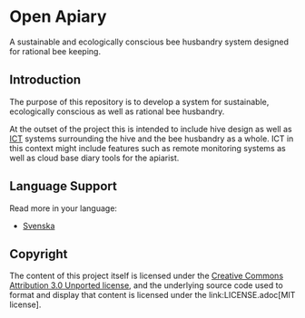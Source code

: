 # Open Apiary
<!-- Eric Sandbling, https://github.com/ericsandbling -->

A sustainable and ecologically conscious bee husbandry system designed for rational bee keeping.

## Introduction

The purpose of this repository is to develop a system for sustainable, ecologically conscious as well as rational bee husbandry.

At the outset of the project this is intended to include hive design as well as [ICT](https://en.wikipedia.org/wiki/Information_and_communications_technology) systems surrounding the hive and the bee husbandry as a whole. ICT in this context might include features such as remote monitoring systems as well as cloud base diary tools for the apiarist.

## Language Support

Read more in your language:

* [Svenska](index.swe-SV.md)

## Copyright

The content of this project itself is licensed under the [Creative Commons Attribution 3.0 Unported license](https://creativecommons.org/licenses/by/3.0/), and the underlying source code used to format and display that content is licensed under the link:LICENSE.adoc[MIT license].
